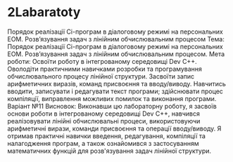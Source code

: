 # 2Labaratoty
Порядок реалізації Сі-програм в діалоговому режимі на персональних ЕОМ. Розв’язування задач з лінійним обчислювальним процесом
Тема: Порядок реалізації Сі-програм в діалоговому режимі на персональних ЕОМ. Розв’язування задач з лінійним обчислювальним процесом.
Мета роботи: Освоїти роботу в інтегрованому середовищі Dev C++. Оволодіти практичними навичками розробки та програмування обчислювального процесу лінійної структури. Засвоїти запис арифметичних виразів, команд присвоєння та вводу/виводу. Навчитись вводити, записувати і редагувати текст програми; здійснювати процес компіляції, виправлення можливих помилок та виконання програми.
Варіант №11
Висновок: Виконавши цю лабораторну роботу, я засвоїв основи роботи в інтегрованому середовищі Dev C++, навчився реалізовувати лінійні обчислювальні процеси, використовуючи арифметичні вирази, команди присвоєння та операції вводу/виводу. Я отримав практичні навички введення, редагування, компіляції та налагодження програм, а також ознайомився з застосуванням математичних функцій для розв'язування задач лінійної структури.
